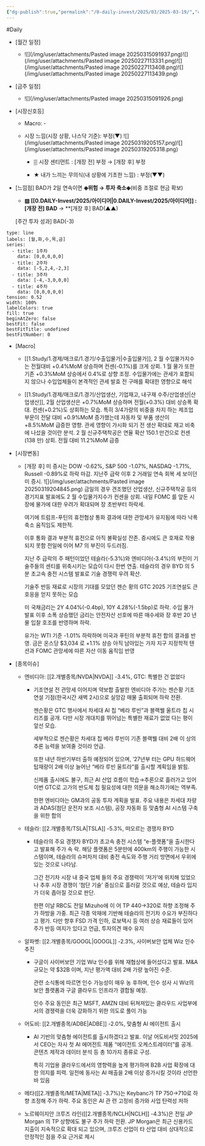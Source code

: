```yaml
---
{"dg-publish":true,"permalink":"/0-daily-invest/2025/03/2025-03-19/","created":"2025-03-19T20:43:15.608+09:00","updated":"2025-08-06T13:54:47.911+09:00"}
---
```


#Daily 


- [월간 일정]
	- ![](/img/user/attachments/Pasted image 20250315091937.png)![](/img/user/attachments/Pasted image 20250227113331.png)![](/img/user/attachments/Pasted image 20250227113408.png)![](/img/user/attachments/Pasted image 20250227113439.png)

- [금주 일정]
	- ![](/img/user/attachments/Pasted image 20250315091926.png)



- [시장신호등]
	- Macro: -
	  
	- 시장 느낌(시장 상황, 나스닥 기준): 부정(▼)
		  ![](/img/user/attachments/Pasted image 20250319205157.png)![](/img/user/attachments/Pasted image 20250319205318.png)
		- ▒ 시장 센티먼트 : [개장 전] 부정 → [개장 후] 부정
		  
		- ★ 내가 느끼는 무의식(내 상황에 기초한 느낌) : 부정(▼▼)



- [느낌점] BAD가 2일 연속이면 **◈위험 → 투자 축소◈**(비중 조절로 현금 확보) 
	  
	- **▨ [[0.DAILY-Invest/2025/아이디어\|0.DAILY-Invest/2025/아이디어]] : [개장 전] BAD** → **[개장 후] BAD(▲▲)
	   
	[주간 투자 성과] BAD(-3)

```chart
type: line
labels: [월,화,수,목,금]
series:
  - title: 1주차
    data: [0,0,0,0,0]
  - title: 2주차
    data: [-5,2,4,-2,3]
  - title: 3주차
    data: [-4,-3,0,0,0]
  - title: 4주차
    data: [0,0,0,0,0]
tension: 0.52
width: 100%
labelColors: true
fill: true
beginAtZero: false
bestFit: false
bestFitTitle: undefined
bestFitNumber: 0
```



- [Macro]
	- [[1.Study/1.경제/매크로/1.경기/수출입물가\|수출입물가]], 2 월 수입물가지수는 전월대비 +0.4%MoM 상승하며 컨센(-0.1%)를 크게 상회. 1 월 물가 또한 기존 +0.3%MoM 상승에서 0.4%로 상향 조정. 수입물가에는 관세가 포함되지 않으나 수입업체들이 본격적인 관세 발효 전 구매를 확대한 영향으로 해석 
	  
	- [[1.Study/1.경제/매크로/1.경기/산업생산, 기업재고, 내구재 수주/산업생산\|산업생산]], 2월 산업생산은 +0.7%MoM 상승하며 전월(+0.3%) 대비 상승폭 확대. 컨센(+0.2%)도 상회하는 모습. 특히 3/4가량의 비중을 차지 하는 제조업 부문이 전달 대비 +0.9%MoM 증가했는데 자동차 및 부품 생산이 +8.5%MoM 급증한 영향. 관세 영향이 가시화 되기 전 생산 확대로 재고 비축에 나섰을 것이란 분석. 2 월 신규주택착공은 연율 확산 150.1 만건으로 컨센(138 만) 상회. 전월 대비 11.2%MoM 급증





- [시장변동]
	- [개장 후] 미 증시는 DOW -0.62%, S&P 500 -1.07%, NASDAQ -1.71%, Russell -0.89%로 하락 마감. 지난주 급락 이후 2 거래일 연속 회복 세 보이던 미 증시. 
	  ![](/img/user/attachments/Pasted image 20250319204845.png)
	  금일의 경우 견조했던 산업생산, 신규주택착공 등의 경기지표 발표에도 2 월 수입물가지수가 컨센을 상회. 내일 FOMC 를 앞둔 시장에 물가에 대한 우려가 확대되며 장 초반부터 하락세. 
	  
	  여기에 트럼프-푸틴의 휴전협상 통화 결과에 대한 관망세가 유지됨에 따라 낙폭 축소 움직임도 제한적. 
	  
	  이후 통화 결과 부분적 휴전으로 아직 불확실성 잔존. 증시에도 큰 호재로 작용되지 못함 전일에 이어 M7 의 부진이 두드러짐. 
	  
	  지난 주 급락의 주 패턴이었던 테슬라(-5.3%)와 엔비디아(-3.4%)의 부진이 기술주들의 센티를 위축시키는 모습이 다시 한번 연출. 테슬라의 경우 BYD 의 5 분 초고속 충전 시스템 발표로 기술 경쟁력 우려 확산. 
	  
	  기술주 반등 재료로 시장의 기대를 모았던 젠슨 황의 GTC 2025 기조연설도 큰 호응을 얻지 못하는 모습 
	  
	  미 국채금리는 2Y 4.04%(-0.4bp), 10Y 4.28%(-1.5bp)로 하락. 수입 물가 발표 이후 소폭 상승했던 금리는 안전자산 선호에 따른 매수세와 장 후반 20 년물 입찰 호조를 반영하며 하락. 
	  
	  유가는 WTI 기준 -1.01% 하락하며 미국과 푸틴의 부분적 휴전 합의 결과를 반영. 금은 온스당 $3,034 로 +1.1% 상승 아직 남아있는 가자 지구 지정학적 텐션과 FOMC 관망세에 따른 자산 이동 움직임 반영




- [종목이슈]
	- 엔비디아: [[2.개별종목/NVDA\|NVDA]] -3.4%, GTC: 특별한 건 없었다
		- 기조연설 전 관망세 이어지며 약보합 출발한 엔비디아 주가는 젠슨황 기조연설 기점(한국시간 새벽 2시)으로 실망감 매물 출회되며 하락 전환. 
		  
		  젠슨황은 GTC 행사에서 차세대 AI 칩 “베라 루빈”과 블랙웰 울트라 칩 시리즈를 공개. 다만 시장 개대치를 뛰어넘는 특별한 재료가 없었 다는 평이 앞선 모습. 
		  
		  세부적으로 젠슨황은 차세대 칩 베라 루빈이 기존 블랙웰 대비 2배 이 상의 추론 능력을 보여줄 것이라 언급. 
		  
		  또한 내년 하반기부터 출하 예정되어 있으며, ‘27년부 터는 GPU 하드웨어 탑재량이 2배 이상 늘어난 “베라 루빈 울트라”를 출시할 계획임을 밝힘. 
		  
		  신제품 출시에도 불구, 최근 AI 산업 흐름이 학습→추론으로 흘러가고 있어 이번 GTC로 고가의 반도체 칩 필요성에 대한 의문을 해소하기에는 역부족. 
		  
		  한편 엔비디아는 GM과의 공동 투자 계획을 발표. 주요 내용은 차세대 차량과 ADAS(첨단 운전자 보조 시스템), 공장 자동화 등 맞춤형 AI 시스템 구축을 위한 합의
		  
	- 테슬라: [[2.개별종목/TSLA\|TSLA]] -5.3%, 떠오르는 경쟁자 BYD
		- 테슬라의 주요 경쟁자 BYD가 초고속 충전 시스템 “e-플랫폼”을 출시한다고 발표해 주가 속 락. 해당 플랫폼은 5분만에 400km의 주행이 가능한 시스템이며, 테슬라의 슈퍼차저 대비 충전 속도와 주행 거리 방면에서 우위에 있는 것으로 나타남. 
		  
		  그간 전기차 시장 내 중국 업체 들의 주요 경쟁력이 ‘저가’에 위치해 있었으나 추후 시장 경쟁이 ‘첨단 기술’ 중심으로 흘러갈 것으로 예상, 테슬라 입지가 더욱 좁아질 것으로 판단. 
		  
		  한편 이날 RBC도 전일 Mizuho에 이 어 TP $440→$320로 하향 조정해 주가 하방을 가중. 최근 각종 악재에 기반해 테슬라의 전기차 수요가 부진하다고 평가. 다만 향후 FSD 가격 인하, 로보택시 등 여러 상승 재료들이 있어 주가 반등 여지가 있다고 언급, 투자의견 매수 유지
		  
	- 알파벳: [[2.개별종목/GOOGL\|GOOGL]] -2.3%, 사이버보안 업체 Wiz 인수 추진
		- 구글이 사이버보안 기업 Wiz 인수를 위해 재협상에 들어섰다고 발표. M&A 규모는 약 $32B 이며, 지난 평가액 대비 2배 가량 높아진 수준. 
		  
		  관련 소식통에 따르면 인수 가능성이 매우 농 후하며, 인수 성사 시 Wiz의 보안 플랫폼과 구글 클라우드 인프라가 결합될 예정. 
		  
		  인수 주요 동인은 최근 MSFT, AMZN 대비 뒤쳐져있는 클라우드 사업부에서의 경쟁력을 더욱 강화하기 위한 의도로 풀이 가능
		  
	- 어도비: [[2.개별종목/ADBE\|ADBE]] -2.0%, 맞춤형 AI 에이전트 출시
		- AI 기반의 맞춤형 에이전트를 출시하겠다고 발표. 이날 어도비서밋 2025에서 CEO는 자사 첫 AI 에어전트 제품 “에이전트 오케스트레이터”를 공개. 콘텐츠 제작과 데이터 분석 등 총 10가지 종류로 구성. 
		  
		  특히 기업용 클라우드에서의 영향력을 높게 평가하며 B2B 사업 확장에 대한 의지를 피력. 일전에 동사는 AI 매출을 2배 이상 증가시킬 것이라 선언한 바 있음
		  
	- 메타([[2.개별종목/META\|META]] -3.7%)는 Keybanc가 TP $750→$710로 하향 조정해 주가 하락. 주요 동인은 AI 관 련 고정비 증가와 사업 탄력성 저하
	  
	- 노르웨이지안 크루즈 라인([[2.개별종목/NCLH\|NCLH]] -4.3%)은 전일 JP Morgan 의 TP 상향에도 불구 주가 하락 전환. JP Morgan은 최근 신용카드 지출이 지속적으로 확대 되고 있으며, 크루즈 산업이 타 산업 대비 상대적으로 안정적인 점을 주요 근거로 제시